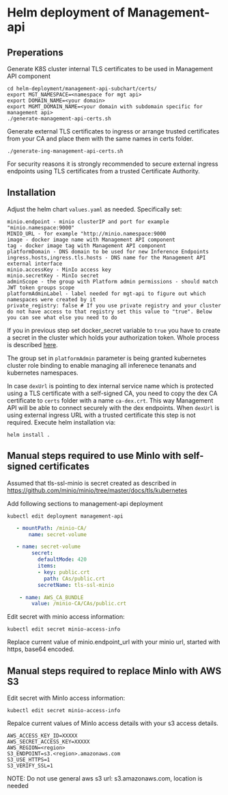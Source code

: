 # Helm deployment of Management-api

## Preperations

Generate K8S cluster internal TLS certificates to be used in Management API component
```
cd helm-deployment/management-api-subchart/certs/
export MGT_NAMESPACE=<namespace for mgt api>
export DOMAIN_NAME=<your domain>
export MGMT_DOMAIN_NAME=<your domain with subdomain specific for management api>
./generate-management-api-certs.sh
```

Generate external TLS certificates to ingress or arrange trusted certificates from your CA and place them with the same
names in certs folder. 
```
./generate-ing-management-api-certs.sh
```
For security reasons it is strongly recommended to secure external ingress endpoints using TLS certificates from a 
trusted Certificate Authority.

## Installation

Adjust the helm chart `values.yaml` as needed. Specifically set:

```
minio.endpoint - minio clusterIP and port for example "minio.namespace:9000" 
MINIO_URL - for example "http://minio.namespace:9000
image - docker image name with Management API component
tag - docker image tag with Management API component
platformDomain - DNS domain to be used for new Inference Endpoints
ingress.hosts,ingress.tls.hosts - DNS name for the Management API external interface
minio.accessKey - MinIo access key
minio.secretKey - MinIo secret
adminScope - the group with Platform admin permissions - should match JWT token groups scope
platformAdminLabel - label needed for mgt-api to figure out which namespaces were created by it
private_registry: false # If you use private registry and your cluster do not have access to that registry set this value to "true". Below you can see what else you need to do 
```

If you in previous step set docker_secret variable to ``true`` you have to create a secret in the cluster which holds your authorization token. Whole process is described [here](https://kubernetes.io/docs/tasks/configure-pod-container/pull-image-private-registry/#create-a-secret-in-the-cluster-that-holds-your-authorization-token).

The group set in `platformAdmin` parameter is being granted kubernetes cluster role binding to enable managing 
all inferenece tenanats and kubernetes namespaces.
 
In case `dexUrl` is pointing to dex internal service name which is protected using a TLS certificate with a self-signed CA,
you need to copy the dex CA certificate to `certs` folder with a name `ca-dex.crt`. This way Management API will be
able to connect securely with the dex endpoints.
When `dexUrl` is using external ingress URL with a trusted certificate this step is not required.
Execute helm installation via:
```
helm install .
```

## Manual steps required to use MinIo with self-signed certificates 

Assumed that tls-ssl-minio is secret created as described in https://github.com/minio/minio/tree/master/docs/tls/kubernetes

Add following sections to management-api deployment


```
kubectl edit deployment management-api
```

```yaml
   - mountPath: /minio-CA/
       name: secret-volume

```

```yaml
   - name: secret-volume
        secret:
          defaultMode: 420
          items:
          - key: public.crt
            path: CAs/public.crt
          secretName: tls-ssl-minio
```

```yaml
    - name: AWS_CA_BUNDLE
        value: /minio-CA/CAs/public.crt
```

Edit secret with minio access information:

```
kubectl edit secret minio-access-info
```

Replace current value of minio.endpoint_url with your minio url, started with https, base64 encoded.


## Manual steps required to replace MinIo with AWS S3

Edit secret with MinIo access information:
```
kubectl edit secret minio-access-info
```

Repalce current values of MinIo access details with your s3 access details.
```
AWS_ACCESS_KEY_ID=XXXXX
AWS_SECRET_ACCESS_KEY=XXXXX
AWS_REGION=<region>
S3_ENDPOINT=s3.<region>.amazonaws.com
S3_USE_HTTPS=1
S3_VERIFY_SSL=1
```

NOTE: Do not use general aws s3 url: s3.amazonaws.com, location is needed
